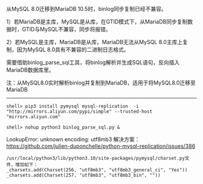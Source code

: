从MySQL 8.0迁移到MariaDB 10.5时，binlog同步复制已经不兼容。

1）若MariaDB是主库，MySQL是从库，在GTID模式下，从MariaDB同步复制数据时，GTID与MySQL不兼容，同步将报错。

2）若MySQL是主库，MariaDB是从库，MariaDB无法从MySQL 8.0主库上复制，因为MySQL 8.0具有不兼容的二进制日志格式。

需要借助binlog_parse_sql工具，将binlog解析并生成SQL语句，反向插入MariaDB数据库里。

注：从MySQL8.0实时解析binlog并复制到MariaDB，适用于将MySQL8.0迁移至MariaDB

-----------------------------------

```shell> pip3 install pymysql mysql-replication  -i   "http://mirrors.aliyun.com/pypi/simple" --trusted-host "mirrors.aliyun.com"```

```shell> nohup python3 binlog_parse_sql.py &```

LookupError: unknown encoding: utf8mb3
解决方案：
https://github.com/julien-duponchelle/python-mysql-replication/issues/386

```
/usr/local/python3/lib/python3.10/site-packages/pymysql/charset.py文件，增加如下：
_charsets.add(Charset(256, "utf8mb3", "utf8mb3_general_ci", "Yes"))
_charsets.add(Charset(257, "utf8mb3", "utf8mb3_bin", ""))
```
